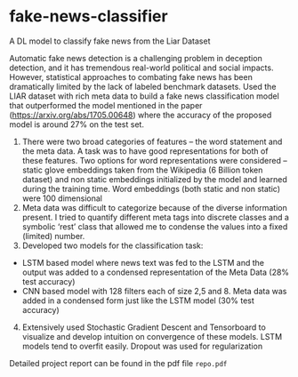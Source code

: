 # fake-news-classifier
A DL model to classify fake news from the Liar Dataset

Automatic fake news detection is a challenging problem in deception detection, and it has tremendous real-world political and social impacts. However, statistical approaches to combating fake news has been dramatically limited by the lack of labeled benchmark datasets. Used the LIAR dataset with rich meta data to build a fake news classification model that outperformed the model mentioned in the paper (https://arxiv.org/abs/1705.00648) where the accuracy of the proposed model is around 27% on the test set.

1. There were two broad categories of features – the word statement and the meta data. A task was to have good representations for both of these features. Two options for word representations were considered – static glove embeddings taken from the Wikipedia (6 Billion token dataset) and non static embeddings initialized by the model and learned during the training time. Word embeddings (both static and non static) were 100 dimensional
2. Meta data was difficult to categorize because of the diverse information present. I tried to quantify different meta tags into discrete classes and a symbolic ‘rest’ class that allowed me to condense the values into a fixed (limited) number.
3. Developed two models for the classification task:
- LSTM based model where news text was fed to the LSTM and the output was added to a condensed representation of the Meta Data (28% test accuracy)
- CNN based model with 128 filters each of size 2,5 and 8. Meta data was added in a condensed form just like the LSTM model (30% test accuracy)
4. Extensively used Stochastic Gradient Descent and Tensorboard to visualize and develop intuition on convergence of these models. LSTM models tend to overfit easily. Dropout was used for regularization

Detailed project report can be found in the pdf file `repo.pdf`
